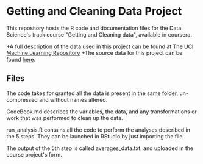 # Getting and Cleaning Data Project

This repository hosts the R code and documentation files for the Data Science's track course "Getting and Cleaning data", available in coursera.

+A full description of the data used in this project can be found at [The UCI Machine Learning Repository](http://archive.ics.uci.edu/ml/datasets/Human+Activity+Recognition+Using+Smartphones) 
+The source data for this project can be found [here](https://d396qusza40orc.cloudfront.net/getdata%2Fprojectfiles%2FUCI%20HAR%20Dataset.zip).

## Files

The code takes for granted all the data is present in the same folder, un-compressed and without names altered.

CodeBook.md describes the variables, the data, and any transformations or work that was performed to clean up the data.

run_analysis.R contains all the code to perform the analyses described in the 5 steps. They can be launched in RStudio by just importing the file.

The output of the 5th step is called averages_data.txt, and uploaded in the course project's form.